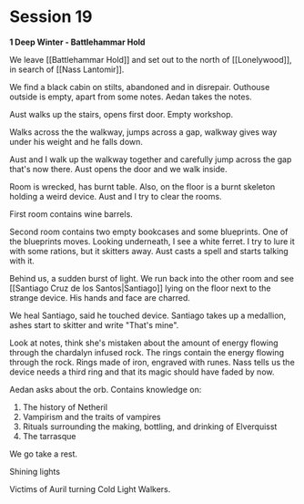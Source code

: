 # Session 19

**1 Deep Winter - Battlehammar Hold**

We leave [[Battlehammar Hold]] and set out to the north of [[Lonelywood]], in search of [[Nass Lantomir]].

We find a black cabin on stilts, abandoned and in disrepair. Outhouse outside is empty, apart from some notes. Aedan takes the notes.

Aust walks up the stairs, opens first door. Empty workshop.

Walks across the the walkway, jumps across a gap, walkway gives way under his weight and he falls down.

Aust and I walk up the walkway together and carefully jump across the gap that's now there. Aust opens the door and we walk inside.

Room is wrecked, has burnt table. Also, on the floor is a burnt skeleton holding a weird device. Aust and I try to clear the rooms. 

First room contains wine barrels.

Second room contains two empty bookcases and some blueprints. One of the blueprints moves. Looking underneath, I see a white ferret. I try to lure it with some rations, but it skitters away. Aust casts a spell and starts talking with it.

Behind us, a sudden burst of light. We run back into the other room and see [[Santiago Cruz de los Santos|Santiago]] lying on the floor next to the strange device. His hands and face are charred.

We heal Santiago, said he touched device. Santiago takes up a medallion, ashes start to skitter and write "That's mine".

Look at notes, think she's mistaken about the amount of energy flowing through the chardalyn infused rock. The rings contain the energy flowing through the rock. Rings made of iron, engraved with runes. Nass tells us the device needs a third ring and that its magic should have faded by now.

Aedan asks about the orb. Contains knowledge on:

1.  The history of Netheril 
2.  Vampirism and the traits of vampires 
3.  Rituals surrounding the making, bottling, and drinking of Elverquisst 
4.  The tarrasque

We go take a rest.

Shining lights

Victims of Auril turning Cold Light Walkers.